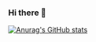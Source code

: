 ### Hi there 👋
[![Anurag's GitHub stats](https://github-readme-stats.vercel.app/api?username=Bribudoj)](https://github.com/anuraghazra/github-readme-stats?theme=radical)

<!--
**Bribudoj/Bribudoj** is a ✨ _special_ ✨ repository because its `README.md` (this file) appears on your GitHub profile.

Here are some ideas to get you started:

- 🔭 I’m currently working on ...
- 🌱 I’m currently learning ...
- 👯 I’m looking to collaborate on ...
- 🤔 I’m looking for help with ...
- 💬 Ask me about ...
- 📫 How to reach me: ...
- 😄 Pronouns: ...
- ⚡ Fun fact: ...
-->
